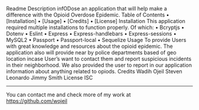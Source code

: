 Readme
Description
infODose an application that will help make a difference with the Opioid Overdose Epidemic.
Table of Contents 
•	[Installation] 
•	[Usage] 
•	[Credits] 
•	[License]
Installation
This application required multiple installations to function properly. Of which:
•	Bcryptjs
•	Dotenv
•	Eslint
•	Express
•	Express-handlebars
•	Express-sessions
•	MySQL2
•	Passport 
•	Passport-local
•	Sequelize
Usage
To provide Users with great knowledge and resources about the opioid epidemic. The application also will provide near by police departments based of geo location incase User’s want to contact them and report suspicious incidents in their neighborhood. We also provided the user to report in our application information about anything related to opiods.
Credits
Wadih Ojeil Steven Leonardo Jimmy Smith 
License
ISC
________________________________________
You can contact me and check more of my work at https://github.com/wojeil
